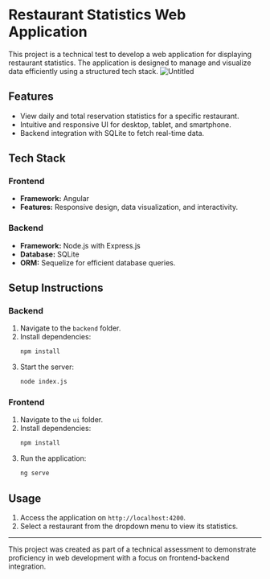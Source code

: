 
# Restaurant Statistics Web Application

This project is a technical test to develop a web application for displaying restaurant statistics. The application is designed to manage and visualize data efficiently using a structured tech stack.
![Untitled](https://github.com/user-attachments/assets/57a2bf21-0d15-4460-9e33-ece6b6d28a7a)

## Features
- View daily and total reservation statistics for a specific restaurant.
- Intuitive and responsive UI for desktop, tablet, and smartphone.
- Backend integration with SQLite to fetch real-time data.

## Tech Stack
### Frontend
- **Framework:** Angular
- **Features:** Responsive design, data visualization, and interactivity.

### Backend
- **Framework:** Node.js with Express.js
- **Database:** SQLite
- **ORM:** Sequelize for efficient database queries.

## Setup Instructions
### Backend
1. Navigate to the `backend` folder.
2. Install dependencies:
   ```bash
   npm install
   ```
3. Start the server:
   ```bash
   node index.js
   ```

### Frontend
1. Navigate to the `ui` folder.
2. Install dependencies:
   ```bash
   npm install
   ```
3. Run the application:
   ```bash
   ng serve
   ```

## Usage
1. Access the application on `http://localhost:4200`.
2. Select a restaurant from the dropdown menu to view its statistics.

---
This project was created as part of a technical assessment to demonstrate proficiency in web development with a focus on frontend-backend integration.
